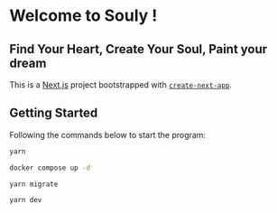 # Welcome to Souly !
## Find Your Heart, Create Your Soul, Paint your dream

This is a [Next.js](https://nextjs.org/) project bootstrapped with [`create-next-app`](https://github.com/vercel/next.js/tree/canary/packages/create-next-app).

## Getting Started

Following the commands below to start the program:

```bash
yarn
```

```bash
docker compose up -d
```

```bash
yarn migrate
```

```bash
yarn dev
```